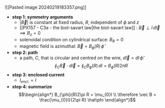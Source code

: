 
![[Pasted image 20240219183357.png]]
- **step 1: symmetry arguments**
	- $|\vec B|$ is constant at fixed radius, $R$, independent of ${} \phi$ and $z$
	- [[PX157 - C3a - the biot-savart law|the biot-savart law]] : $\vec B \perp I\,d\vec l \implies B_z =0$ 
	- solenoidal condition on cylindrical surface: $B_{R} = 0$
	- magnetic field is azimuthal: $\vec B = B_{\phi}(R)\,\hat\phi$
- **step 2: path**
	- a path, $C$, that is circular and centred on the wire, $d\vec l = dl\,\hat\phi :$ $$\oint_{C}\vec B\cdot d\vec l = \oint_{C}B_{\phi}(R) \,dl = B_\phi(R)2\pi R$$
- **step 3: enclosed current**
	- $I_{encl.} = I$
- **step 4: summarize**
	$$\begin{align*}
		B_{\phi}(R)2\pi R = \mu_{0}I \\
		\therefore \vec B = \frac{\mu_{0}I}{2\pi R} \hat\phi
		\end{align*}$$

